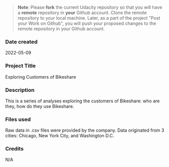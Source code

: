 >**Note**: Please **fork** the current Udacity repository so that you will have a **remote** repository in **your** Github account. Clone the remote repository to your local machine. Later, as a part of the project "Post your Work on Github", you will push your proposed changes to the remote repository in your Github account.

### Date created
2022-05-09

### Project Title
Exploring Customers of Bikeshare

### Description
This is a series of analyses exploring the customers of Bikeshare: who are they, how do they use Bikeshare.

### Files used
Raw data in .csv files were provided by the company.
Data originated from 3 cities: Chicago, New York City, and Washington D.C.

### Credits
N/A
